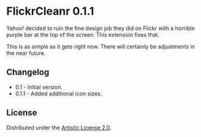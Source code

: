 FlickrCleanr 0.1.1
==================

Yahoo! decided to ruin the fine design job they did on Flickr with a horrible purple bar at the top of the screen. This extension fixes that.

This is as simple as it gets right now. There will certainly be adjustments in the near future.


## Changelog

* 0.1 - Initial version.
* 0.1.1 - Added additional icon sizes.


## License

Distributed under the [Artistic License 2.0](http://opensource.org/licenses/artistic-license-2.0.php).
